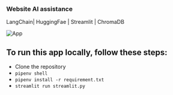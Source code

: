 ### Website AI assistance

LangChain| HuggingFae | Streamlit | ChromaDB

![App](app.png)

## To run this app locally, follow these steps:

- Clone the repository
- `pipenv shell`
- `pipenv install -r requirement.txt`
- `streamlit run streamlit.py`
